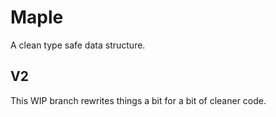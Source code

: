 # Maple

A clean type safe data structure.

## V2

This WIP branch rewrites things a bit for a bit of cleaner code.